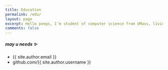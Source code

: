 ```yaml
---
title: Education
permalink: /edu/
layout: page
excerpt: Hello peeps, I'm student of computer science from UMass, living in Amherst. 
comments: false
---
```



##### may u needs ✨

- {{ site.author.email }}
- github.com/{{ site.author.username }}
